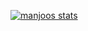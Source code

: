[![manjoos stats](https://github-readme-stats.vercel.app/api?username=0xmanjoos&show_icons=true&theme=radical)](https://github.com/0xmanjoos/github-readme-stats)
